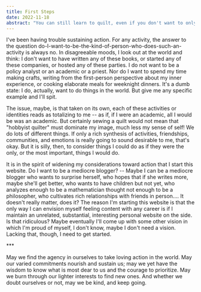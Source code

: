 ```yaml
---
title: First Steps
date: 2022-11-18
abstract: "You can still learn to quilt, even if you don't want to only be a quilter."
---
```

I've been having trouble sustaining action. For any activity, the answer to the question do-I-want-to-be-the-kind-of-person-who-does-such-an-activity is always no. In disagreeable moods, I look out at the world and think: I don't want to have written any of these books, or started any of these companies, or hosted any of these parties. I do not want to be a policy analyst or an academic or a priest. Nor do I want to spend my time making crafts, writing from the first-person perspective about my inner experience, or cooking elaborate meals for weeknight dinners. It's a dumb state: I do, actually, want to do things in the world. But give me any specific example and I'll spit.

The issue, maybe, is that taken on its own, each of these activities or identities reads as totalizing to me -- as if, if I were an academic, all I would be was an academic. But certainly sewing a quilt would not mean that "hobbyist quilter" must dominate my image, much less my sense of self! We do lots of different things. If only a rich synthesis of activities, friendships, communities, and emotions is really going to sound desirable to me, that's okay. But it is silly, then, to consider things I could do as if they were the only, or the most important, things I would do.

It is in the spirit of widening my considerations toward action that I start this website. Do I want to be a mediocre blogger? -- Maybe I can be a mediocre blogger who wants to surprise herself, who hopes that if she writes more, maybe she'll get better, who wants to have children but not yet, who analyzes enough to be a mathematician thought not enough to be a philosopher, who cultivates rich relationships with friends in person.... It doesn't really matter, does it? The reason I'm starting this website is that the only way I can envision myself feeling content with any career is if I maintain an unrelated, substantial, interesting personal website on the side. Is that ridiculous? Maybe eventually I'll come up with some other vision in which I'm proud of myself, I don't know, maybe I don't need a vision. Lacking that, though, I need to get started.

</p><div class="text-center">***</div><p>

May we find the agency in ourselves to take loving action in the world. May our varied commitments nourish and sustain us; may we yet have the wisdom to know what is most dear to us and the courage to prioritize. May we burn through our lighter interests to find new ones. And whether we doubt ourselves or not, may we be kind, and keep going.